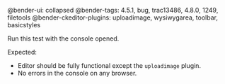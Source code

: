@bender-ui: collapsed
@bender-tags: 4.5.1, bug, trac13486, 4.8.0, 1249, filetools
@bender-ckeditor-plugins: uploadimage, wysiwygarea, toolbar, basicstyles

Run this test with the console opened.

Expected:

* Editor should be fully functional except the `uploadimage` plugin.
* No errors in the console on any browser.
